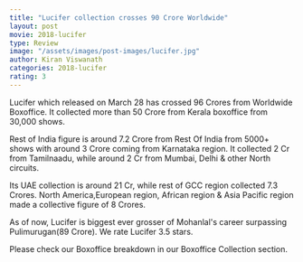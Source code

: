 ```yaml
---
title: "Lucifer collection crosses 90 Crore Worldwide"
layout: post
movie: 2018-lucifer
type: Review
image: "/assets/images/post-images/lucifer.jpg"
author: Kiran Viswanath
categories: 2018-lucifer
rating: 3
---
```


Lucifer which released on March 28 has crossed 96 Crores from Worldwide Boxoffice. 
It collected more than 50 Crore from Kerala boxoffice from 30,000 shows. 

Rest of India figure is around 7.2 Crore from Rest Of India from 5000+ shows with around 3 Crore coming from Karnataka region. 
It collected 2 Cr from Tamilnaadu, while around 2 Cr from Mumbai, Delhi & other North circuits. 

Its UAE collection is around 21 Cr, while rest of GCC region collected 7.3 Crores. North America,European region,
African region & Asia Pacific region made a collective figure of 8 Crores.

As of now, Lucifer is biggest ever grosser of Mohanlal's career surpassing Pulimurugan(89 Crore).
We rate Lucifer 3.5 stars.

Please check our Boxoffice breakdown in our Boxoffice Collection section.
